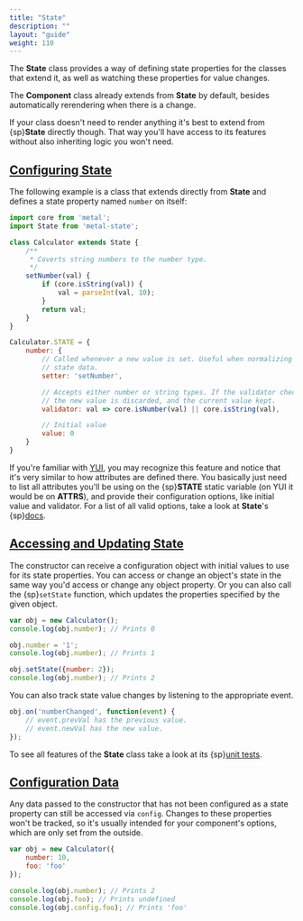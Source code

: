 ```yaml
---
title: "State"
description: ""
layout: "guide"
weight: 110
---
```


<article>

The **State** class provides a way of defining state properties for the
classes that extend it, as well as watching these properties for value changes.

The **Component** class already extends from **State** by default, besides
automatically rerendering when there is a change.

If your class doesn't need to render anything it's best to extend from
{sp}**State** directly though. That way you'll have access to its features
without also inheriting logic you won't need.

</article>

<article id="configuring_state">

## [Configuring State](#configuring_state)

The following example is a class that extends directly from **State** and
defines a state property named `number` on itself:

```javascript
import core from 'metal';
import State from 'metal-state';

class Calculator extends State {
    /**
     * Coverts string numbers to the number type.
     */
    setNumber(val) {
        if (core.isString(val)) {
            val = parseInt(val, 10);
        }
        return val;
    }
}

Calculator.STATE = {
    number: {
        // Called whenever a new value is set. Useful when normalizing your
        // state data.
        setter: 'setNumber',

        // Accepts either number or string types. If the validator check fails,
        // the new value is discarded, and the current value kept.
        validator: val => core.isNumber(val) || core.isString(val),

        // Initial value
        value: 0
    }
}
```

If you're familiar with [YUI](http://yuilibrary.com/), you may recognize this
feature and notice that it's very similar to how attributes are defined there.
You basically just need to list all attributes you'll be using on the
{sp}**STATE** static variable (on YUI it would be on **ATTRS**), and provide
their configuration options, like initial value and validator. For a list of
all valid options, take a look at **State**'s
{sp}[docs](http://github.com/metal/metal-state/blob/c87ac15b8a9fa3ee64c421f22411f97cd376024a/src/State.js#L61).

</article>

<article id="accessing_and_updating_state">

## [Accessing and Updating State](#accessing_and_updating_state)

The constructor can receive a configuration object with initial values to use
for its state properties. You can access or change an object's state in the
same way you'd access or change any object property. Or you can also call the
{sp}`setState` function, which updates the properties specified by the given
object.

```javascript
var obj = new Calculator();
console.log(obj.number); // Prints 0

obj.number = '1';
console.log(obj.number); // Prints 1

obj.setState({number: 2});
console.log(obj.number); // Prints 2
```

You can also track state value changes by listening to the appropriate event.

```javascript
obj.on('numberChanged', function(event) {
    // event.prevVal has the previous value.
    // event.newVal has the new value.
});
```

To see all features of the **State** class take a look at its
{sp}[unit tests](https://github.com/metal/metal-state/blob/master/test/State.js).

</article>

<article id="configuration_data">

## [Configuration Data](#configuration_data)

Any data passed to the constructor that has not been configured as a state
property can still be accessed via `config`. Changes to these properties won't
be tracked, so it's usually intended for your component's options, which are
only set from the outside.

```javascript
var obj = new Calculator({
    number: 10,
    foo: 'foo'
});

console.log(obj.number); // Prints 2
console.log(obj.foo); // Prints undefined
console.log(obj.config.foo); // Prints 'foo'
```

</article>